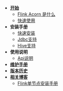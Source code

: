 - [**开始**](#/README)
    - [Flink Acorn 是什么](_homepage.md)
    - [快速使用](/zh-cn/start/快速使用.md)
- **安装手册**
    - [快速安装](/zh-cn/install/快速安装.md)
    - [Jdbc支持](/zh-cn/install/Jdbc支持.md)
    - [Hive支持](/zh-cn/install/Hive支持.md)
- **使用说明**
    - [Api说明](/zh-cn/reference/Api说明.md)
- [**维护手册**](/zh-cn/contributing.md)
- [**版本历史**](/zh-cn/changelog.md)
- [**相关博客**](/zh-cn/blogs.md)
    - [Flink单节点安装手册](/zh-cn/blogs/Flink单节点安装手册.md)

